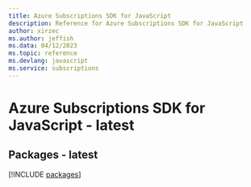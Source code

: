 ```yaml
---
title: Azure Subscriptions SDK for JavaScript
description: Reference for Azure Subscriptions SDK for JavaScript
author: xirzec
ms.author: jeffish
ms.data: 04/12/2023
ms.topic: reference
ms.devlang: javascript
ms.service: subscriptions
---
```

# Azure Subscriptions SDK for JavaScript - latest
## Packages - latest
[!INCLUDE [packages](subscriptions-index.md)]